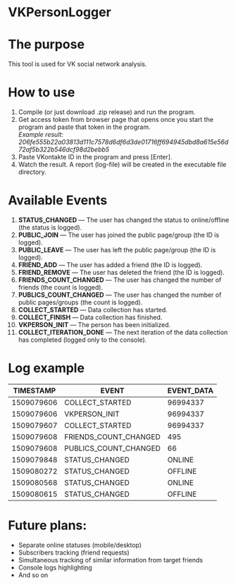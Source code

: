 # VKPersonLogger

# The purpose
This tool is used for VK social network analysis.

# How to use
<ol>
<li>Compile (or just download .zip release) and run the program.</li>
<li>Get access token from browser page that opens once you start the program and paste that token in the program.<br>
<i>Example result: 206fe555b22a03813d111c7578d6df6d3de01716ff694945dbd8a615e56d72af5b322b546dcf98d2bebb5</i></li>
<li>Paste VKontakte ID in the program and press [Enter].</li>
<li>Watch the result. A report (log-file) will be created in the executable file directory.</li>
</ol>

# Available Events
<ol>
<li><b>STATUS_CHANGED</b> — The user has changed the status to online/offline (the status is logged).</li>
<li><b>PUBLIC_JOIN</b> — The user has joined the public page/group (the ID is logged).</li>
<li><b>PUBLIC_LEAVE</b> — The user has left the public page/group (the ID is logged).</li>
<li><b>FRIEND_ADD</b> — The user has added a friend (the ID is logged).</li>
<li><b>FRIEND_REMOVE</b> — The user has deleted the friend (the ID is logged).</li>
<li><b>FRIENDS_COUNT_CHANGED</b> — The user has changed the number of friends (the count is logged).</li>
<li><b>PUBLICS_COUNT_CHANGED</b> — The user has changed the number of public pages/groups (the count is logged).</li>
<li><b>COLLECT_STARTED</b> — Data collection has started.</li>
<li><b>COLLECT_FINISH</b> — Data collection has finished.</li>
<li><b>VKPERSON_INIT</b> — The person has been initialized.</li>
<li><b>COLLECT_ITERATION_DONE</b> — The next iteration of the data collection has completed (logged only to the console).</li>
</ol>

# Log example
| TIMESTAMP| EVENT | EVENT_DATA |
|----------|-------|------------|
|1509079606|COLLECT_STARTED|96994337|
|1509079606|VKPERSON_INIT|96994337|
|1509079607|COLLECT_STARTED|96994337|
|1509079608|FRIENDS_COUNT_CHANGED|495|
|1509079608|PUBLICS_COUNT_CHANGED|66|
|1509079848|STATUS_CHANGED|ONLINE|
|1509080272|STATUS_CHANGED|OFFLINE|
|1509080568|STATUS_CHANGED|ONLINE|
|1509080615|STATUS_CHANGED|OFFLINE|

# Future plans:
<ul>
<li>Separate online statuses (mobile/desktop)</li>
<li>Subscribers tracking (friend requests)</li>
<li>Simultaneous tracking of similar information from target friends</li>
<li>Console logs highlighting</li>
<li>And so on</li>
</ul>


